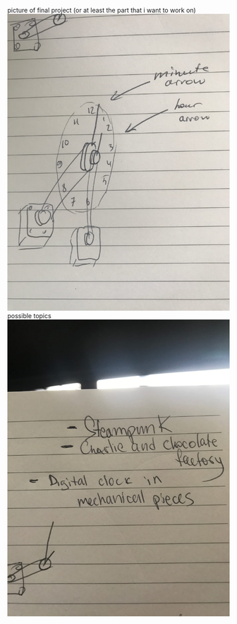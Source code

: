 picture of final project (or at least the part that i want to work on)
![final project](https://github.com/neonovi/MachineLab/blob/master/finalProject/image.jpg)
possible topics
![possible topics](https://github.com/neonovi/MachineLab/blob/master/finalProject/image2.jpg)
